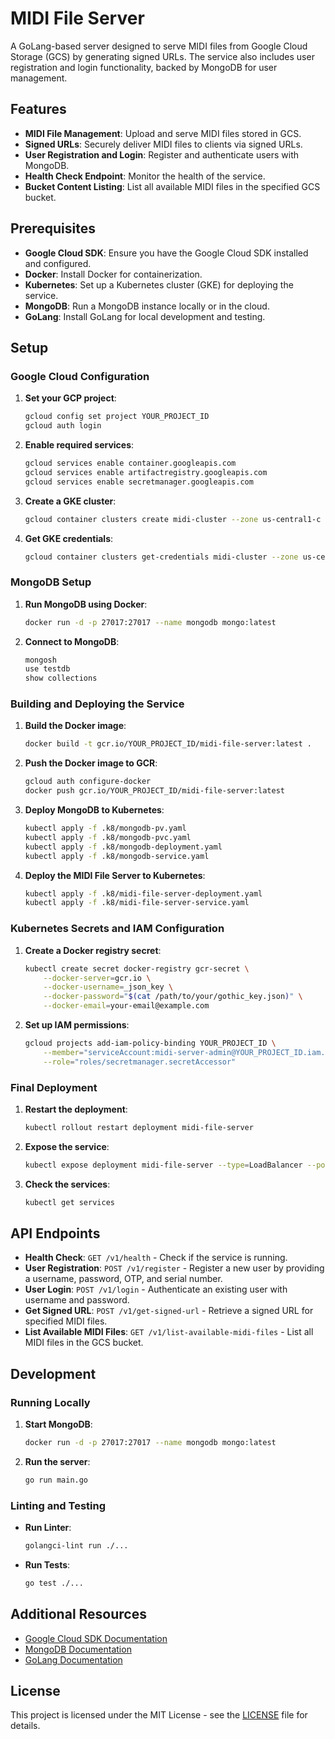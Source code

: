 # MIDI File Server

A GoLang-based server designed to serve MIDI files from Google Cloud Storage (GCS) by generating signed URLs. The service also includes user registration and login functionality, backed by MongoDB for user management.

## Features

- **MIDI File Management**: Upload and serve MIDI files stored in GCS.
- **Signed URLs**: Securely deliver MIDI files to clients via signed URLs.
- **User Registration and Login**: Register and authenticate users with MongoDB.
- **Health Check Endpoint**: Monitor the health of the service.
- **Bucket Content Listing**: List all available MIDI files in the specified GCS bucket.

## Prerequisites

- **Google Cloud SDK**: Ensure you have the Google Cloud SDK installed and configured.
- **Docker**: Install Docker for containerization.
- **Kubernetes**: Set up a Kubernetes cluster (GKE) for deploying the service.
- **MongoDB**: Run a MongoDB instance locally or in the cloud.
- **GoLang**: Install GoLang for local development and testing.

## Setup

### Google Cloud Configuration

1. **Set your GCP project**:
    ```bash
    gcloud config set project YOUR_PROJECT_ID
    gcloud auth login
    ```

2. **Enable required services**:
    ```bash
    gcloud services enable container.googleapis.com
    gcloud services enable artifactregistry.googleapis.com
    gcloud services enable secretmanager.googleapis.com
    ```

3. **Create a GKE cluster**:
    ```bash
    gcloud container clusters create midi-cluster --zone us-central1-c
    ```

4. **Get GKE credentials**:
    ```bash
    gcloud container clusters get-credentials midi-cluster --zone us-central1-c
    ```

### MongoDB Setup

1. **Run MongoDB using Docker**:
    ```bash
    docker run -d -p 27017:27017 --name mongodb mongo:latest
    ```

2. **Connect to MongoDB**:
    ```bash
    mongosh
    use testdb
    show collections
    ```

### Building and Deploying the Service

1. **Build the Docker image**:
    ```bash
    docker build -t gcr.io/YOUR_PROJECT_ID/midi-file-server:latest .
    ```

2. **Push the Docker image to GCR**:
    ```bash
    gcloud auth configure-docker
    docker push gcr.io/YOUR_PROJECT_ID/midi-file-server:latest
    ```

3. **Deploy MongoDB to Kubernetes**:
    ```bash
    kubectl apply -f .k8/mongodb-pv.yaml
    kubectl apply -f .k8/mongodb-pvc.yaml
    kubectl apply -f .k8/mongodb-deployment.yaml
    kubectl apply -f .k8/mongodb-service.yaml
    ```

4. **Deploy the MIDI File Server to Kubernetes**:
    ```bash
    kubectl apply -f .k8/midi-file-server-deployment.yaml
    kubectl apply -f .k8/midi-file-server-service.yaml
    ```

### Kubernetes Secrets and IAM Configuration

1. **Create a Docker registry secret**:
    ```bash
    kubectl create secret docker-registry gcr-secret \
        --docker-server=gcr.io \
        --docker-username=_json_key \
        --docker-password="$(cat /path/to/your/gothic_key.json)" \
        --docker-email=your-email@example.com
    ```

2. **Set up IAM permissions**:
    ```bash
    gcloud projects add-iam-policy-binding YOUR_PROJECT_ID \
        --member="serviceAccount:midi-server-admin@YOUR_PROJECT_ID.iam.gserviceaccount.com" \
        --role="roles/secretmanager.secretAccessor"
    ```

### Final Deployment

1. **Restart the deployment**:
    ```bash
    kubectl rollout restart deployment midi-file-server
    ```

2. **Expose the service**:
    ```bash
    kubectl expose deployment midi-file-server --type=LoadBalancer --port=8080
    ```

3. **Check the services**:
    ```bash
    kubectl get services
    ```

## API Endpoints

- **Health Check**: `GET /v1/health` - Check if the service is running.
- **User Registration**: `POST /v1/register` - Register a new user by providing a username, password, OTP, and serial number.
- **User Login**: `POST /v1/login` - Authenticate an existing user with username and password.
- **Get Signed URL**: `POST /v1/get-signed-url` - Retrieve a signed URL for specified MIDI files.
- **List Available MIDI Files**: `GET /v1/list-available-midi-files` - List all MIDI files in the GCS bucket.

## Development

### Running Locally

1. **Start MongoDB**:
    ```bash
    docker run -d -p 27017:27017 --name mongodb mongo:latest
    ```

2. **Run the server**:
    ```bash
    go run main.go
    ```

### Linting and Testing

- **Run Linter**:
    ```bash
    golangci-lint run ./...
    ```

- **Run Tests**:
    ```bash
    go test ./...
    ```

## Additional Resources

- [Google Cloud SDK Documentation](https://cloud.google.com/sdk/docs)
- [MongoDB Documentation](https://docs.mongodb.com/)
- [GoLang Documentation](https://golang.org/doc/)

## License

This project is licensed under the MIT License - see the [LICENSE](LICENSE) file for details.
